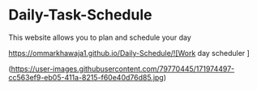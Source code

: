 # Daily-Task-Schedule

This website allows you to plan and schedule your day

https://ommarkhawaja1.github.io/Daily-Schedule/![Work day scheduler ]

(https://user-images.githubusercontent.com/79770445/171974497-cc563ef9-eb05-411a-8215-f60e40d76d85.jpg)
